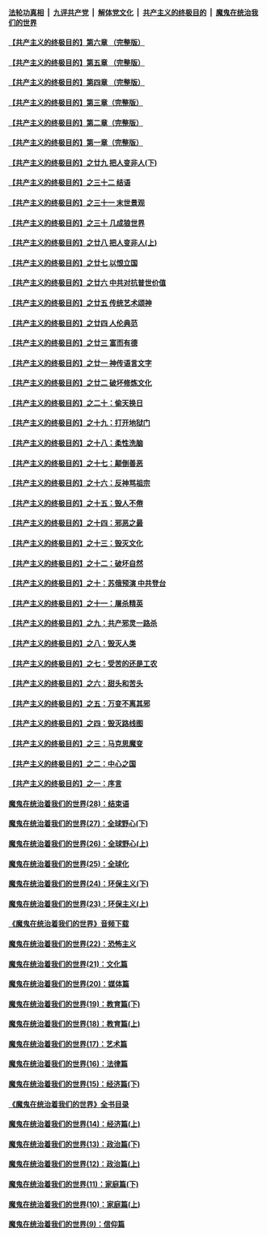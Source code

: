####  [法轮功真相](../../../../basic/blob/master/README.md?t=04120901) &nbsp;|&nbsp; [九评共产党](../../../../9ping.md/blob/master/README.md?t=04120901) &nbsp;|&nbsp; [解体党文化](../../../../jtdwh.md/blob/master/README.md?t=04120901)  &nbsp;|&nbsp; [共产主义的终极目的](../../../../gczydzjmd.md/blob/master/README.md?t=04120901) &nbsp;|&nbsp; [魔鬼在统治我们的世界](../../../../mgztzwmdsj.md/blob/master/README.md?t=04120901) 

#### [【共产主义的终极目的】第六章 （完整版）](../pages/nsc422/n11428913.md?t=04120901) 

#### [【共产主义的终极目的】第五章 （完整版）](../pages/nsc422/n11428912.md?t=04120901) 

#### [【共产主义的终极目的】第四章 （完整版）](../pages/nsc422/n11428907.md?t=04120901) 

#### [【共产主义的终极目的】第三章（完整版）](../pages/nsc422/n11428848.md?t=04120901) 

#### [【共产主义的终极目的】第二章（完整版）](../pages/nsc422/n11428831.md?t=04120901) 

#### [【共产主义的终极目的】第一章（完整版）](../pages/nsc422/n11417651.md?t=04120901) 

#### [【共产主义的终极目的】之廿九 把人变非人(下)](../pages/nsc422/n11344140.md?t=04120901) 

#### [【共产主义的终极目的】之三十二 结语](../pages/nsc422/n11360535.md?t=04120901) 

#### [【共产主义的终极目的】之三十一 末世景观](../pages/nsc422/n11351129.md?t=04120901) 

#### [【共产主义的终极目的】之三十 几成狼世界](../pages/nsc422/n11348280.md?t=04120901) 

#### [【共产主义的终极目的】之廿八 把人变非人(上)](../pages/nsc422/n11340492.md?t=04120901) 

#### [【共产主义的终极目的】之廿七 以恨立国](../pages/nsc422/n11336944.md?t=04120901) 

#### [【共产主义的终极目的】之廿六 中共对抗普世价值](../pages/nsc422/n11324785.md?t=04120901) 

#### [【共产主义的终极目的】之廿五 传统艺术颂神](../pages/nsc422/n11296396.md?t=04120901) 

#### [【共产主义的终极目的】之廿四 人伦典范](../pages/nsc422/n11296397.md?t=04120901) 

#### [【共产主义的终极目的】之廿三 富而有德](../pages/nsc422/n11283598.md?t=04120901) 

#### [【共产主义的终极目的】之廿一 神传语言文字](../pages/nsc422/n11263265.md?t=04120901) 

#### [【共产主义的终极目的】之廿二 破坏修炼文化](../pages/nsc422/n11245728.md?t=04120901) 

#### [【共产主义的终极目的】之二十：偷天换日](../pages/nsc422/n11238846.md?t=04120901) 

#### [【共产主义的终极目的】之十九：打开地狱门](../pages/nsc422/n11206376.md?t=04120901) 

#### [【共产主义的终极目的】之十八：柔性洗脑](../pages/nsc422/n11199994.md?t=04120901) 

#### [【共产主义的终极目的】之十七：颠倒善恶](../pages/nsc422/n11179782.md?t=04120901) 

#### [【共产主义的终极目的】之十六：反神骂祖宗](../pages/nsc422/n11166798.md?t=04120901) 

#### [【共产主义的终极目的】之十五：毁人不倦](../pages/nsc422/n11166792.md?t=04120901) 

#### [【共产主义的终极目的】之十四：邪恶之最](../pages/nsc422/n11150249.md?t=04120901) 

#### [【共产主义的终极目的】之十三：毁灭文化](../pages/nsc422/n11135227.md?t=04120901) 

#### [【共产主义的终极目的】之十二：破坏自然](../pages/nsc422/n11135214.md?t=04120901) 

#### [【共产主义的终极目的】之十：苏俄预演 中共登台](../pages/nsc422/n11118424.md?t=04120901) 

#### [【共产主义的终极目的】之十一：屠杀精英](../pages/nsc422/n11118442.md?t=04120901) 

#### [【共产主义的终极目的】之九：共产邪灵一路杀](../pages/nsc422/n11114139.md?t=04120901) 

#### [【共产主义的终极目的】之八：毁灭人类](../pages/nsc422/n11108503.md?t=04120901) 

#### [【共产主义的终极目的】之七：受苦的还是工农](../pages/nsc422/n11101809.md?t=04120901) 

#### [【共产主义的终极目的】之六：甜头和苦头](../pages/nsc422/n11096971.md?t=04120901) 

#### [【共产主义的终极目的】之五：万变不离其邪](../pages/nsc422/n11091285.md?t=04120901) 

#### [【共产主义的终极目的】之四：毁灭路线图](../pages/nsc422/n11086284.md?t=04120901) 

#### [【共产主义的终极目的】之三：马克思魔变](../pages/nsc422/n11061941.md?t=04120901) 

#### [【共产主义的终极目的】之二：中心之国](../pages/nsc422/n11047728.md?t=04120901) 

#### [【共产主义的终极目的】之一：序言](../pages/nsc422/n11086077.md?t=04120901) 

#### [魔鬼在统治着我们的世界(28)：结束语](../pages/nsc422/n10936246.md?t=04120901) 

#### [魔鬼在统治着我们的世界(27)：全球野心(下)](../pages/nsc422/n10928319.md?t=04120901) 

#### [魔鬼在统治着我们的世界(26)：全球野心(上)](../pages/nsc422/n10900318.md?t=04120901) 

#### [魔鬼在统治着我们的世界(25)：全球化](../pages/nsc422/n10788205.md?t=04120901) 

#### [魔鬼在统治着我们的世界(24)：环保主义(下)](../pages/nsc422/n10695307.md?t=04120901) 

#### [魔鬼在统治着我们的世界(23)：环保主义(上)](../pages/nsc422/n10688613.md?t=04120901) 

#### [《魔鬼在统治着我们的世界》音频下载](../pages/nsc422/n10635553.md?t=04120901) 

#### [魔鬼在统治着我们的世界(22)：恐怖主义](../pages/nsc422/n10614727.md?t=04120901) 

#### [魔鬼在统治着我们的世界(21)：文化篇](../pages/nsc422/n10597706.md?t=04120901) 

#### [魔鬼在统治着我们的世界(20)：媒体篇](../pages/nsc422/n10586579.md?t=04120901) 

#### [魔鬼在统治着我们的世界(19)：教育篇(下)](../pages/nsc422/n10564808.md?t=04120901) 

#### [魔鬼在统治着我们的世界(18)：教育篇(上)](../pages/nsc422/n10526970.md?t=04120901) 

#### [魔鬼在统治着我们的世界(17)：艺术篇](../pages/nsc422/n10499093.md?t=04120901) 

#### [魔鬼在统治着我们的世界(16)：法律篇](../pages/nsc422/n10485969.md?t=04120901) 

#### [魔鬼在统治着我们的世界(15)：经济篇(下)](../pages/nsc422/n10469975.md?t=04120901) 

#### [《魔鬼在统治着我们的世界》全书目录](../pages/nsc422/n10464261.md?t=04120901) 

#### [魔鬼在统治着我们的世界(14)：经济篇(上)](../pages/nsc422/n10457370.md?t=04120901) 

#### [魔鬼在统治着我们的世界(13)：政治篇(下)](../pages/nsc422/n10448270.md?t=04120901) 

#### [魔鬼在统治着我们的世界(12)：政治篇(上)](../pages/nsc422/n10444576.md?t=04120901) 

#### [魔鬼在统治着我们的世界(11)：家庭篇(下)](../pages/nsc422/n10440961.md?t=04120901) 

#### [魔鬼在统治着我们的世界(10)：家庭篇(上)](../pages/nsc422/n10435448.md?t=04120901) 

#### [魔鬼在统治着我们的世界(9)：信仰篇](../pages/nsc422/n10432159.md?t=04120901) 

